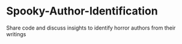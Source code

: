 # Spooky-Author-Identification
Share code and discuss insights to identify horror authors from their writings
